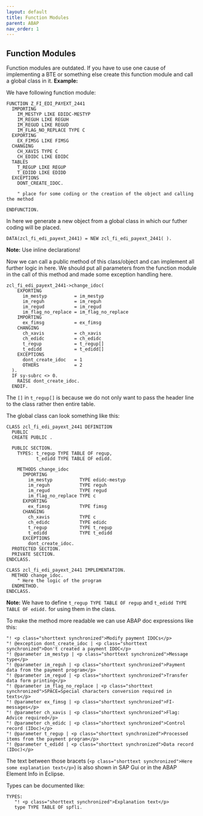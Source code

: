 ```yaml
---
layout: default
title: Function Modules
parent: ABAP
nav_order: 1
---
```


## Function Modules

Function modules are outdated. If you have to use one cause of implementing a BTE or something else create this function module and call a global class in it.
**Example:**

We have following function module:
```abap
FUNCTION Z_FI_EDI_PAYEXT_2441
  IMPORTING
    IM_MESTYP LIKE EDIDC-MESTYP
    IM_REGUH LIKE REGUH
    IM_REGUD LIKE REGUD
    IM_FLAG_NO_REPLACE TYPE C
  EXPORTING
    EX_FIMSG LIKE FIMSG
  CHANGING
    CH_XAVIS TYPE C
    CH_EDIDC LIKE EDIDC
  TABLES
    T_REGUP LIKE REGUP
    T_EDIDD LIKE EDIDD
  EXCEPTIONS
    DONT_CREATE_IDOC.
    
    " place for some coding or the creation of the object and calling the method
    
ENDFUNCTION.
```
In here we generate a new object from a global class in which our futher coding will be placed.

```abap
DATA(zcl_fi_edi_payext_2441) = NEW zcl_fi_edi_payext_2441( ).
```
**Note:** Use inline declarations!

Now we can call a public method of this class/object and can implement all further logic in here.
We should put all parameters from the function module in the call of this method and made some exception handling here.
```abap
zcl_fi_edi_payext_2441->change_idoc(
    EXPORTING
      im_mestyp          = im_mestyp
      im_reguh           = im_reguh
      im_regud           = im_regud
      im_flag_no_replace = im_flag_no_replace
    IMPORTING
      ex_fimsg           = ex_fimsg
    CHANGING
      ch_xavis           = ch_xavis
      ch_edidc           = ch_edidc
      t_regup            = t_regup[]
      t_edidd            = t_edidd[]
    EXCEPTIONS
      dont_create_idoc   = 1
      OTHERS             = 2
  ).
  IF sy-subrc <> 0.
    RAISE dont_create_idoc.
  ENDIF.
```
The `[]` in `t_regup[]` is because we do not only want to pass the header line to the class rather then entire table.

The global class can look something like this:
```abap
CLASS zcl_fi_edi_payext_2441 DEFINITION
  PUBLIC
  CREATE PUBLIC .
  
  PUBLIC SECTION.
    TYPES: t_regup TYPE TABLE OF regup,
           t_edidd TYPE TABLE OF edidd.
           
    METHODS change_idoc
      IMPORTING
        im_mestyp          TYPE edidc-mestyp
        im_reguh           TYPE reguh
        im_regud           TYPE regud
        im_flag_no_replace TYPE c
      EXPORTING
        ex_fimsg           TYPE fimsg
      CHANGING
        ch_xavis           TYPE c
        ch_edidc           TYPE edidc
        t_regup            TYPE t_regup
        t_edidd            TYPE t_edidd
      EXCEPTIONS
        dont_create_idoc.
  PROTECTED SECTION.
  PRIVATE SECTION.
ENDCLASS.

CLASS zcl_fi_edi_payext_2441 IMPLEMENTATION.
  METHOD change_idoc.
    " Here the logic of the program
  ENDMETHOD.
ENDCLASS.
```
**Note:** We have to define `t_regup TYPE TABLE OF regup` and `t_edidd TYPE TABLE OF edidd.` for using them in the class.

To make the method more readable we can use ABAP doc expressions like this:
```abap
"! <p class="shorttext synchronized">Modify payment IDOCs</p>
"! @exception dont_create_idoc | <p class="shorttext synchronized">Don't created a payment IDOC</p>
"! @parameter im_mestyp | <p class="shorttext synchronized">Message type</p>
"! @parameter im_reguh | <p class="shorttext synchronized">Payment data from the payment program</p>
"! @parameter im_regud | <p class="shorttext synchronized">Transfer data form printing</p>
"! @parameter im_flag_no_replace | <p class="shorttext synchronized">SPACE=Special characters conversion required in texts</p>
"! @parameter ex_fimsg | <p class="shorttext synchronized">FI-messages</p>
"! @parameter ch_xavis | <p class="shorttext synchronized">Flag: Advice required</p>
"! @parameter ch_edidc | <p class="shorttext synchronized">Control record (IDoc)</p>
"! @parameter t_regup | <p class="shorttext synchronized">Processed items from the payment program</p>
"! @parameter t_edidd | <p class="shorttext synchronized">Data record (IDoc)</p>
```

The text between those bracets (`<p class="shorttext synchronized">Here some explanation text</p>`) is also shown in SAP Gui or in the ABAP Element Info in Eclipse.

Types can be documented like:

```abap
TYPES:
   "! <p class="shorttext synchronized">Explanation text</p>
   type TYPE TABLE OF spfli.
```

